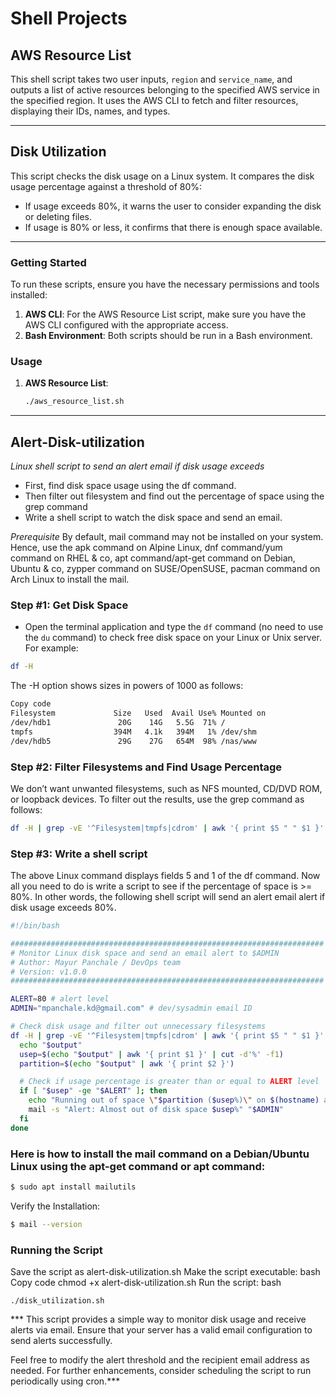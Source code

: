 # Shell Projects

## AWS Resource List

This shell script takes two user inputs, `region` and `service_name`, and outputs a list of active resources belonging to the specified AWS service in the specified region. It uses the AWS CLI to fetch and filter resources, displaying their IDs, names, and types.

---

## Disk Utilization

This script checks the disk usage on a Linux system. It compares the disk usage percentage against a threshold of 80%:

- If usage exceeds 80%, it warns the user to consider expanding the disk or deleting files.
- If usage is 80% or less, it confirms that there is enough space available.

---

### Getting Started

To run these scripts, ensure you have the necessary permissions and tools installed:

1. **AWS CLI**: For the AWS Resource List script, make sure you have the AWS CLI configured with the appropriate access.
2. **Bash Environment**: Both scripts should be run in a Bash environment.

### Usage

1. **AWS Resource List**:
   ```bash
   ./aws_resource_list.sh
---
## Alert-Disk-utilization
_Linux shell script to send an alert email if disk usage exceeds_
+ First, find disk space usage using the df command.
+ Then filter out filesystem and find out the percentage of space using the grep command
+ Write a shell script to watch the disk space and send an email.

*Prerequisite*
By default, mail command may not be installed on your system. Hence, use the apk command on Alpine Linux, dnf command/yum command on RHEL & co, apt command/apt-get command on Debian, Ubuntu & co, zypper command on SUSE/OpenSUSE, pacman command on Arch Linux to install the mail.



### Step #1: Get Disk Space
- Open the terminal application and type the `df` command (no need to use the `du` command) to check free disk space on your Linux or Unix server. For example:

```bash
df -H

```
The -H option shows sizes in powers of 1000 as follows:

```bash
Copy code
Filesystem             Size   Used  Avail Use% Mounted on
/dev/hdb1               20G    14G   5.5G  71% /
tmpfs                  394M   4.1k   394M   1% /dev/shm
/dev/hdb5               29G    27G   654M  98% /nas/www
```
### Step #2: Filter Filesystems and Find Usage Percentage
We don’t want unwanted filesystems, such as NFS mounted, CD/DVD ROM, or loopback devices. To filter out the results, use the grep command as follows:

```bash
df -H | grep -vE '^Filesystem|tmpfs|cdrom' | awk '{ print $5 " " $1 }'
```
### Step #3: Write a shell script
The above Linux command displays fields 5 and 1 of the df command. Now all you need to do is write a script to see if the percentage of space is >= 80%. In other words, the following shell script will send an alert email alert if disk usage exceeds 80%.

```bash
#!/bin/bash

######################################################################
# Monitor Linux disk space and send an email alert to $ADMIN
# Author: Mayur Panchale / DevOps team
# Version: v1.0.0
######################################################################

ALERT=80 # alert level
ADMIN="mpanchale.kd@gmail.com" # dev/sysadmin email ID

# Check disk usage and filter out unnecessary filesystems
df -H | grep -vE '^Filesystem|tmpfs|cdrom' | awk '{ print $5 " " $1 }' | while read -r output; do
  echo "$output"
  usep=$(echo "$output" | awk '{ print $1 }' | cut -d'%' -f1)
  partition=$(echo "$output" | awk '{ print $2 }')

  # Check if usage percentage is greater than or equal to ALERT level
  if [ "$usep" -ge "$ALERT" ]; then
    echo "Running out of space \"$partition ($usep%)\" on $(hostname) as of $(date)" |
    mail -s "Alert: Almost out of disk space $usep%" "$ADMIN"
  fi
done
```
### Here is how to install the mail command on a Debian/Ubuntu Linux using the apt-get command or apt command:
```bash
$ sudo apt install mailutils
```
Verify the Installation: 
```bash
$ mail --version
```
### Running the Script
Save the script as alert-disk-utilization.sh
Make the script executable:
bash
Copy code
chmod +x alert-disk-utilization.sh
Run the script:
bash
```
./disk_utilization.sh
```
*** This script provides a simple way to monitor disk usage and receive alerts via email. Ensure that your server has a valid email configuration to send alerts successfully.

Feel free to modify the alert threshold and the recipient email address as needed. For further enhancements, consider scheduling the script to run periodically using cron.***